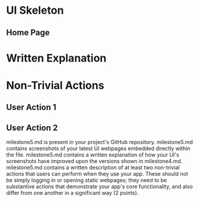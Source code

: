 # UI Skeleton
## Home Page

# Written Explanation

# Non-Trivial Actions
## User Action 1

## User Action 2



milestone5.md is present in your project's GitHub repository.
milestone5.md contains screenshots of your latest UI webpages embedded directly within the file.
milestone5.md contains a written explanation of how your UI's screenshots have improved upon the versions shown in milestone4.md.
milestone5.md contains a written description of at least two non-trivial actions that users can perform when they use your app. These should not be simply logging in or opening static webpages; they need to be substantive actions that demonstrate your app's core functionality, and also differ from one another in a significant way (2 points).
